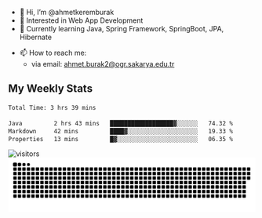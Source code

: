 - 👋 Hi, I’m @ahmetkeremburak
- 👀 Interested in Web App Development
- 🌱 Currently learning Java, Spring Framework, SpringBoot, JPA, Hibernate
<!---
- :book: Currently reading "[Guin Saga](https://en.wikipedia.org/wiki/Guin_Saga)"
- :tv: Currently playing "[Euro Truck Simulator 2](https://en.wikipedia.org/wiki/Euro_Truck_Simulator_2)"
--->
- 📫 How to reach me:  
  - via email: ahmet.burak2@ogr.sakarya.edu.tr
<!---
- 💞️ I’m looking to collaborate on ...
--->

<!---
ahmetkeremburak/ahmetkeremburak is a ✨ special ✨ repository because its `README.md` (this file) appears on your GitHub profile.
You can click the Preview link to take a look at your changes.
--->
## My Weekly Stats
<!--START_SECTION:waka-->

```text
Total Time: 3 hrs 39 mins

Java         2 hrs 43 mins   ██████████████████▓░░░░░░   74.32 %
Markdown     42 mins         ████▓░░░░░░░░░░░░░░░░░░░░   19.33 %
Properties   13 mins         █▓░░░░░░░░░░░░░░░░░░░░░░░   06.35 %
```

<!--END_SECTION:waka-->
![visitors](https://visitor-badge.glitch.me/badge?page_id=ahmetkeremburak&left_color=red&right_color=green) <a href="https://github.com/ahmetkeremburak"><img src="contributions.svg"></a>

